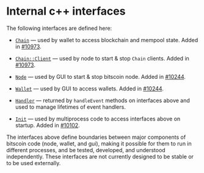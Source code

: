 # Internal c++ interfaces

The following interfaces are defined here:

* [`Chain`](chain.h) — used by wallet to access blockchain and mempool state. Added in [#10973](https://github.com/bitscoin/bitscoin/pull/10973).

* [`Chain::Client`](chain.h) — used by node to start & stop `Chain` clients. Added in [#10973](https://github.com/bitscoin/bitscoin/pull/10973).

* [`Node`](node.h) — used by GUI to start & stop bitscoin node. Added in [#10244](https://github.com/bitscoin/bitscoin/pull/10244).

* [`Wallet`](wallet.h) — used by GUI to access wallets. Added in [#10244](https://github.com/bitscoin/bitscoin/pull/10244).

* [`Handler`](handler.h) — returned by `handleEvent` methods on interfaces above and used to manage lifetimes of event handlers.

* [`Init`](init.h) — used by multiprocess code to access interfaces above on startup. Added in [#10102](https://github.com/bitscoin/bitscoin/pull/10102).

The interfaces above define boundaries between major components of bitscoin code (node, wallet, and gui), making it possible for them to run in different processes, and be tested, developed, and understood independently. These interfaces are not currently designed to be stable or to be used externally.
